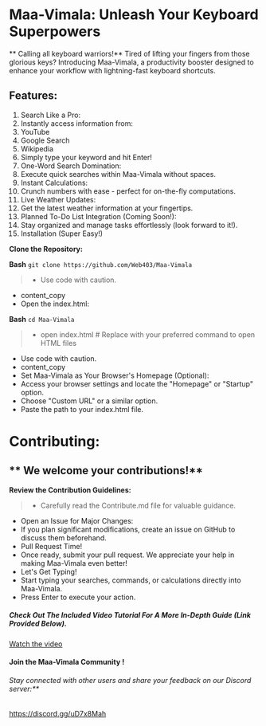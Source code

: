 # **Maa-Vimala: Unleash Your Keyboard Superpowers**

** Calling all keyboard warriors!** Tired of lifting your fingers from those glorious keys? Introducing Maa-Vimala, a productivity booster designed to enhance your workflow with lightning-fast keyboard shortcuts.

## Features:

1. Search Like a Pro:
2. Instantly access information from:
3. YouTube
4. Google Search
5. Wikipedia
6. Simply type your keyword and hit Enter!
7. One-Word Search Domination:
8. Execute quick searches within Maa-Vimala without spaces.
9. Instant Calculations:
10. Crunch numbers with ease - perfect for on-the-fly computations.
11. Live Weather Updates:
12. Get the latest weather information at your fingertips.
13. Planned To-Do List Integration (Coming Soon!):
14. Stay organized and manage tasks effortlessly (look forward to it!).
15. Installation (Super Easy!)

**Clone the Repository:**

**Bash**
`git clone https://github.com/Web403/Maa-Vimala`
>-  Use code with caution.
- content_copy
- Open the index.html:

**Bash**
`cd Maa-Vimala`
> - open index.html  # Replace with your preferred command to open HTML files
- Use code with caution.
- content_copy
- Set Maa-Vimala as Your Browser's Homepage (Optional):
- Access your browser settings and locate the "Homepage" or "Startup" option.
- Choose "Custom URL" or a similar option.
- Paste the path to your index.html file.

# **Contributing:**

## ** We welcome your contributions!**

**Review the Contribution Guidelines:**
>-  Carefully read the Contribute.md file for valuable guidance.
- Open an Issue for Major Changes:
- If you plan significant modifications, create an issue on GitHub to discuss them beforehand.
- Pull Request Time!
- Once ready, submit your pull request. We appreciate your help in making Maa-Vimala even better!
- Let's Get Typing!
- Start typing your searches, commands, or calculations directly into Maa-Vimala.
- Press Enter to execute your action.

##### Check Out The Included Video Tutorial For A More In-Depth Guide (Link Provided Below).
[Watch the video](https://github.com/Web403/Maa-Vimala/assets/130058150/06f7bc4e-fbb0-418c-b080-1b4b05c97d1b "Watch the video")

#### Join the Maa-Vimala Community !
###### Stay connected with other users and share your feedback on our Discord server:**
https://discord.gg/uD7x8Mah
